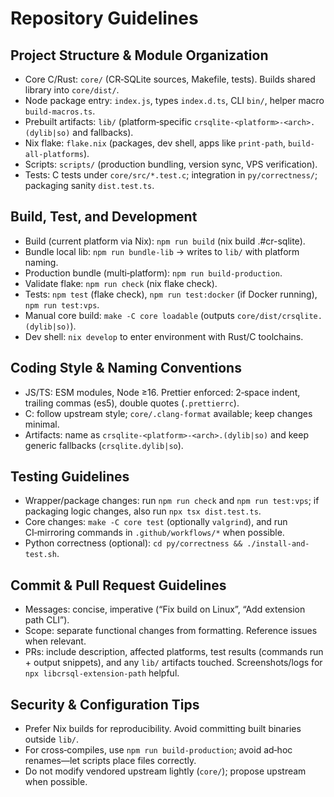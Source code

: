 # Repository Guidelines

## Project Structure & Module Organization
- Core C/Rust: `core/` (CR‑SQLite sources, Makefile, tests). Builds shared library into `core/dist/`.
- Node package entry: `index.js`, types `index.d.ts`, CLI `bin/`, helper macro `build-macros.ts`.
- Prebuilt artifacts: `lib/` (platform‑specific `crsqlite-<platform>-<arch>.(dylib|so)` and fallbacks).
- Nix flake: `flake.nix` (packages, dev shell, apps like `print-path`, `build-all-platforms`).
- Scripts: `scripts/` (production bundling, version sync, VPS verification).
- Tests: C tests under `core/src/*.test.c`; integration in `py/correctness/`; packaging sanity `dist.test.ts`.

## Build, Test, and Development
- Build (current platform via Nix): `npm run build` (nix build .#cr-sqlite).
- Bundle local lib: `npm run bundle-lib` → writes to `lib/` with platform naming.
- Production bundle (multi‑platform): `npm run build-production`.
- Validate flake: `npm run check` (nix flake check).
- Tests: `npm test` (flake check), `npm run test:docker` (if Docker running), `npm run test:vps`.
- Manual core build: `make -C core loadable` (outputs `core/dist/crsqlite.(dylib|so)`).
- Dev shell: `nix develop` to enter environment with Rust/C toolchains.

## Coding Style & Naming Conventions
- JS/TS: ESM modules, Node ≥16. Prettier enforced: 2‑space indent, trailing commas (es5), double quotes (`.prettierrc`).
- C: follow upstream style; `core/.clang-format` available; keep changes minimal.
- Artifacts: name as `crsqlite-<platform>-<arch>.(dylib|so)` and keep generic fallbacks (`crsqlite.dylib|so`).

## Testing Guidelines
- Wrapper/package changes: run `npm run check` and `npm run test:vps`; if packaging logic changes, also run `npx tsx dist.test.ts`.
- Core changes: `make -C core test` (optionally `valgrind`), and run CI‑mirroring commands in `.github/workflows/*` when possible.
- Python correctness (optional): `cd py/correctness && ./install-and-test.sh`.

## Commit & Pull Request Guidelines
- Messages: concise, imperative (“Fix build on Linux”, “Add extension path CLI”).
- Scope: separate functional changes from formatting. Reference issues when relevant.
- PRs: include description, affected platforms, test results (commands run + output snippets), and any `lib/` artifacts touched. Screenshots/logs for `npx libcrsql-extension-path` helpful.

## Security & Configuration Tips
- Prefer Nix builds for reproducibility. Avoid committing built binaries outside `lib/`.
- For cross‑compiles, use `npm run build-production`; avoid ad‑hoc renames—let scripts place files correctly.
- Do not modify vendored upstream lightly (`core/`); propose upstream when possible.


